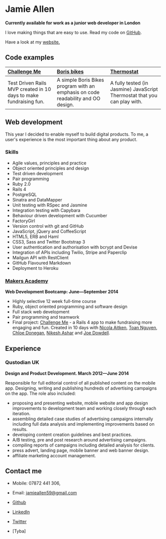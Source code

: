 Jamie Allen
===========

**Currently available for work as a junior web developer in London**

I love making things that are easy to use.
Read my code on [GitHub].

Have a look at my [website.](http://www.jamieallen.co.uk/)

Code examples
-------------

| [Challenge Me] | [Boris bikes] | [Thermostat] |
|:-------------- |:------------- |:------------ |
| Test Driven Rails MVP created in 10 days to make fundraising fun. | A simple Boris Bikes program with an emphasis on code readability and OO design. | A fully tested (in Jasmine) JavaScript Thermostat that you can play with. |


Web development
---------------

This year I decided to enable myself to build digital products. To me, a user's experience is the most important thing about any product.


### Skills

  - Agile values, principles and practice
  - Object­ oriented principles and design
  - Test­ driven development
  - Pair programming
  - Ruby 2.0
  - Rails 4
  - PostgreSQL
  - Sinatra and DataMapper
  - Unit testing with RSpec and Jasmine
  - Integration testing with Capybara
  - Behaviour driven development with Cucumber
  - FactoryGirl
  - Version control with git and GitHub
  - JavaScript, jQuery and CoffeeScript
  - HTML5, ERB and Haml
  - CSS3, Sass and Twitter Bootstrap 3
  - User authentication and authorisation with bcrypt and Devise
  - Integration of APIs including Twilio, Stripe and Paperclip
  - Mailgun API with RestClient
  - GitHub Flavoured Markdown
  - Deployment to Heroku

### [Makers Academy]
**Web Development Bootcamp: June&mdash;September 2014**

  - Highly selective 12 week full-time course
  - Ruby, object oriented programming and software design
  - Full stack web development
  - Pair programming and teamwork
  - Final project: [Challenge Me] - a Rails 4 app to make fundraising more engaging and fun. Created in 10 days with [Nicola Aitken], [Toan Nguyen], [Chloe Donegan], [Nikesh Ashar] and [Joe Dowdell].


Experience
----------

### Qustodian UK
**Design and Product Development. March 2012&mdash;June 2014**

Responsible for full editorial control of all published content on the mobile app. Designing, writing and publishing hundreds of advertising campaigns on the app. The role also included:

- proposing and presenting website, mobile website and app design improvements to development team and working closely through each iteration.
- assembling detailed case studies of advertising campaigns internally including full data analysis and implementing improvements based on results.
- developing content creation guidelines and best practices.
- A/B testing, pre and post research around advertising campaigns.
- compiling reports of campaigns including detailed analysis for clients.
- press advert, landing page, mobile banner and web banner design.
- affiliate marketing account management.

Contact me
------------

- Mobile: 07872 441 306,
- Email: [jamieallen59@gmail.com]
- [Github]
- [LinkedIn]
- [Twitter]
- [Tyba]

  [Boris bikes]: https://github.com/jamieallen59/boris_bikes
  [Thermostat]: https://github.com/jamieallen59/Thermostat
  [Challenge Me]: https://github.com/yoshdog/challenge-me

  [Makers Academy]: http://www.makersacademy.com
  [jamieallen59@gmail.com]: mailto:jamieallen59@gmail.com
  [Twitter]: https://twitter.com/JamieAllen59
  [GitHub]: https://github.com/jamieallen59
  [LinkedIn]: uk.linkedin.com/pub/jamie-allen/49/9bb/577/
  [Personal Website]: http://www.jamieallen.co.uk/

  [Nicola Aitken]: https://github.com/aitkenster
  [Toan Nguyen]: https://github.com/yoshdog
  [Chloe Donegan]: https://github.com/csharpd
  [Nikesh Ashar]: https://github.com/nikeshashar
  [Joe Dowdell]: https://github.com/joedowdell
